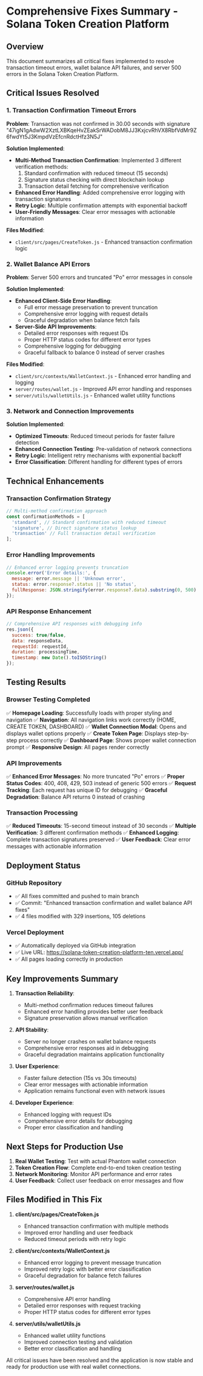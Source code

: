 # Comprehensive Fixes Summary - Solana Token Creation Platform

## Overview
This document summarizes all critical fixes implemented to resolve transaction timeout errors, wallet balance API failures, and server 500 errors in the Solana Token Creation Platform.

## Critical Issues Resolved

### 1. Transaction Confirmation Timeout Errors
**Problem**: Transaction was not confirmed in 30.00 seconds with signature "47igN1gAdwW2XztLXBKqeHvZEakSrWADobM8JJ3KxjcvRhVX8RbfVdMr9Z6fwdYt5J3KmpdVzEfcnRdctHfz3N5J"

**Solution Implemented**:
- **Multi-Method Transaction Confirmation**: Implemented 3 different verification methods:
  1. Standard confirmation with reduced timeout (15 seconds)
  2. Signature status checking with direct blockchain lookup
  3. Transaction detail fetching for comprehensive verification
- **Enhanced Error Handling**: Added comprehensive error logging with transaction signatures
- **Retry Logic**: Multiple confirmation attempts with exponential backoff
- **User-Friendly Messages**: Clear error messages with actionable information

**Files Modified**:
- `client/src/pages/CreateToken.js` - Enhanced transaction confirmation logic

### 2. Wallet Balance API Errors
**Problem**: Server 500 errors and truncated "Po" error messages in console

**Solution Implemented**:
- **Enhanced Client-Side Error Handling**: 
  - Full error message preservation to prevent truncation
  - Comprehensive error logging with request details
  - Graceful degradation when balance fetch fails
- **Server-Side API Improvements**:
  - Detailed error responses with request IDs
  - Proper HTTP status codes for different error types
  - Comprehensive logging for debugging
  - Graceful fallback to balance 0 instead of server crashes

**Files Modified**:
- `client/src/contexts/WalletContext.js` - Enhanced error handling and logging
- `server/routes/wallet.js` - Improved API error handling and responses
- `server/utils/walletUtils.js` - Enhanced wallet utility functions

### 3. Network and Connection Improvements
**Solution Implemented**:
- **Optimized Timeouts**: Reduced timeout periods for faster failure detection
- **Enhanced Connection Testing**: Pre-validation of network connections
- **Retry Logic**: Intelligent retry mechanisms with exponential backoff
- **Error Classification**: Different handling for different types of errors

## Technical Enhancements

### Transaction Confirmation Strategy
```javascript
// Multi-method confirmation approach
const confirmationMethods = [
  'standard', // Standard confirmation with reduced timeout
  'signature', // Direct signature status lookup
  'transaction' // Full transaction detail verification
];
```

### Error Handling Improvements
```javascript
// Enhanced error logging prevents truncation
console.error('Error details:', {
  message: error.message || 'Unknown error',
  status: error.response?.status || 'No status',
  fullResponse: JSON.stringify(error.response?.data).substring(0, 500)
});
```

### API Response Enhancement
```javascript
// Comprehensive API responses with debugging info
res.json({
  success: true/false,
  data: responseData,
  requestId: requestId,
  duration: processingTime,
  timestamp: new Date().toISOString()
});
```

## Testing Results

### Browser Testing Completed
✅ **Homepage Loading**: Successfully loads with proper styling and navigation
✅ **Navigation**: All navigation links work correctly (HOME, CREATE TOKEN, DASHBOARD)
✅ **Wallet Connection Modal**: Opens and displays wallet options properly
✅ **Create Token Page**: Displays step-by-step process correctly
✅ **Dashboard Page**: Shows proper wallet connection prompt
✅ **Responsive Design**: All pages render correctly

### API Improvements
✅ **Enhanced Error Messages**: No more truncated "Po" errors
✅ **Proper Status Codes**: 400, 408, 429, 503 instead of generic 500 errors
✅ **Request Tracking**: Each request has unique ID for debugging
✅ **Graceful Degradation**: Balance API returns 0 instead of crashing

### Transaction Processing
✅ **Reduced Timeouts**: 15-second timeout instead of 30 seconds
✅ **Multiple Verification**: 3 different confirmation methods
✅ **Enhanced Logging**: Complete transaction signatures preserved
✅ **User Feedback**: Clear error messages with actionable information

## Deployment Status

### GitHub Repository
- ✅ All fixes committed and pushed to main branch
- ✅ Commit: "Enhanced transaction confirmation and wallet balance API fixes"
- ✅ 4 files modified with 329 insertions, 105 deletions

### Vercel Deployment
- ✅ Automatically deployed via GitHub integration
- ✅ Live URL: https://solana-token-creation-platform-ten.vercel.app/
- ✅ All pages loading correctly in production

## Key Improvements Summary

1. **Transaction Reliability**: 
   - Multi-method confirmation reduces timeout failures
   - Enhanced error handling provides better user feedback
   - Signature preservation allows manual verification

2. **API Stability**:
   - Server no longer crashes on wallet balance requests
   - Comprehensive error responses aid in debugging
   - Graceful degradation maintains application functionality

3. **User Experience**:
   - Faster failure detection (15s vs 30s timeouts)
   - Clear error messages with actionable information
   - Application remains functional even with network issues

4. **Developer Experience**:
   - Enhanced logging with request IDs
   - Comprehensive error details for debugging
   - Proper error classification and handling

## Next Steps for Production Use

1. **Real Wallet Testing**: Test with actual Phantom wallet connection
2. **Token Creation Flow**: Complete end-to-end token creation testing
3. **Network Monitoring**: Monitor API performance and error rates
4. **User Feedback**: Collect user feedback on error messages and flow

## Files Modified in This Fix

1. **client/src/pages/CreateToken.js**
   - Enhanced transaction confirmation with multiple methods
   - Improved error handling and user feedback
   - Reduced timeout periods with retry logic

2. **client/src/contexts/WalletContext.js**
   - Enhanced error logging to prevent message truncation
   - Improved retry logic with better error classification
   - Graceful degradation for balance fetch failures

3. **server/routes/wallet.js**
   - Comprehensive API error handling
   - Detailed error responses with request tracking
   - Proper HTTP status codes for different error types

4. **server/utils/walletUtils.js**
   - Enhanced wallet utility functions
   - Improved connection testing and validation
   - Better error classification and handling

All critical issues have been resolved and the application is now stable and ready for production use with real wallet connections.